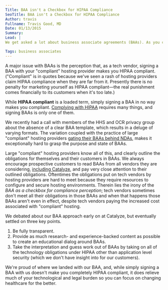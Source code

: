 ```yaml
---
Title: BAA isn't a Checkbox for HIPAA Compliance
SeoTitle: BAA isn't a Checkbox for HIPAA Compliance
Author: travis
Fullname: Travis Good, MD
Date: 01/13/2015
Summary: 
Lead: |
We get asked a lot about business associate agreements (BAAs). As you can see from the content on our blog [here](https://catalyze.io/blog/if-a-vendor-won-t-sign-a-baa-they-aren-t-hipaa-compliant), [here](https://catalyze.io/blog/top-5-things-you-find-in-an-ideal-business-associate-agreement), and [here](https://catalyze.io/blog/the-importance-of-business-associate-agreements), as well as our Learn entry [here](https://catalyze.io/learn/business-associate-agreements), we lay out the specific HIPAA rules for BAAs. We do this because BAAs are one of the most misunderstood and misinterpreted aspects of HIPAA. To be clear, BAAs are required to be signed by business associates (most of our customers) and subcontracts ([business associates of a business associate](https://catalyze.io/learn/hipaa-subcontractors-and-baas)). BAAs can't be avoided, whether you cleanly fit into a bucket of customers or technologies defined by HHS (you store, transmit, and/or process PHI) or your hospital and payer customers determine you have to follow HIPAA (even if you don't think so).

Tags: business associates
---
```

A major issue with BAAs is the perception that, as a tech vendor, signing a BAA with your "compliant" hosting provider makes you HIPAA compliant. ("Compliant" is in quotes because we've seen a rash of hosting providers claim HIPAA compliance when they are far from it. Presently there is no penalty for marketing yourself as HIPAA compliant—the real punishment comes financially to its customers when it's too late.)

While **HIPAA compliant** is a loaded term, simply signing a BAA in no way makes you compliant. [Complying with HIPAA](https://hipaa.catalyze.io/) requires many things, and signing BAAs is only one of them.

We recently had a call with members of the HHS and OCR privacy group about the absence of a clear BAA template, which results in a deluge of varying formats. The variation coupled with the practice of large "compliant" hosting providers [gating their BAAs behind NDAs](https://catalyze.io/blog/the-importance-of-business-associate-agreements), makes it exceptionally hard to grasp the purpose and state of BAAs.

Large "compliant" hosting providers know all of this, and clearly outline the obligations for themselves and their customers in BAAs. We always encourage prospective customers to read BAAs from all vendors they are considering, [including Catalyze](https://policy.catalyze.io/#catalyze-hipaa-business-associate-agreement-baa), and pay very close attention to their outlined obligations. Oftentimes the obligations put on tech vendors by hosting providers are hard to meet because they require resources to configure and secure hosting environments. Therein lies the irony of the *BAA as a checkbox for compliance perception*; tech vendors sometimes don't meet all their obligations in those BAAs and when that happens those BAAs aren't even in effect, despite tech vendors paying the increased cost associated with "compliant" hosting.

We debated about our BAA approach early on at Catalyze, but eventually settled on three key points.

1. Be fully transparent.
2. Provide as much research- and experience-backed content as possible to create an educational dialog around BAAs.
3. Take the interpretation and guess work out of BAAs by taking on all of the technology obligations under HIPAA other than application level security (which we don't have insight into for our customers).

We're proud of where we landed with our BAA, and, while simply signing a BAA with us doesn't make you completely HIPAA compliant, it does relieve much of your technological and legal burden so you can focus on changing healthcare for the better.

